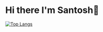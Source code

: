 # Hi there I'm Santosh👋

[![Top Langs](https://github-readme-stats.vercel.app/api/top-langs/?username=SantoshParida12)](https://github.com/SantoshParida12/github-readme-stats)
